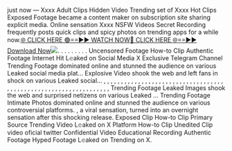 just now — Xxxx Adult Clips Hidden Video Trending set of Xxxx Hot Clips Exposed Footage became a content maker on subscription site sharing explicit media. Online sensation Xxxx NSFW Videos Secret Recording frequently posts quick clips and spicy photos on trending apps for a while now.[🌐 CLICK HERE 🟢==►► WATCH NOW](https://tinyurl.com/topvvv?st=viral&si=gh)[🔴 CLICK HERE 🌐==►► Download Now](https://tinyurl.com/topvvv?st=viral&si=gh)[![](https://private-user-images.githubusercontent.com/200539501/419540913-2722d57d-42ba-4110-a2a8-aa914e8ca5d4.png?jwt=eyJhbGciOiJIUzI1NiIsInR5cCI6IkpXVCJ9.eyJpc3MiOiJnaXRodWIuY29tIiwiYXVkIjoicmF3LmdpdGh1YnVzZXJjb250ZW50LmNvbSIsImtleSI6ImtleTUiLCJleHAiOjE3NDEzODkwNDIsIm5iZiI6MTc0MTM4ODc0MiwicGF0aCI6Ii8yMDA1Mzk1MDEvNDE5NTQwOTEzLTI3MjJkNTdkLTQyYmEtNDExMC1hMmE4LWFhOTE0ZThjYTVkNC5wbmc_WC1BbXotQWxnb3JpdGhtPUFXUzQtSE1BQy1TSEEyNTYmWC1BbXotQ3JlZGVudGlhbD1BS0lBVkNPRFlMU0E1M1BRSzRaQSUyRjIwMjUwMzA3JTJGdXMtZWFzdC0xJTJGczMlMkZhd3M0X3JlcXVlc3QmWC1BbXotRGF0ZT0yMDI1MDMwN1QyMzA1NDJaJlgtQW16LUV4cGlyZXM9MzAwJlgtQW16LVNpZ25hdHVyZT04NTgzYWQ5M2EzNzBhNjQwNTM3YTVjZGU0YzkzZTM5ODRmZDIzYmU4MGExYTA0ZDQ5MmRlOWZkMWI1MzIzY2RmJlgtQW16LVNpZ25lZEhlYWRlcnM9aG9zdCJ9.FFqRrCyau_gkB9vdwS_vOKqiA80JNGOIx4c0uJx315s)](https://tinyurl.com/topvvv?st=viral&si=gh). . . . . . . . . Uncensored Footage How-to Clip Authentic Footage Internet Hit L𝚎aked on Social Media X Exclusive Telegram Channel Trending Footage dominated online and stunned the audience on various Leaked social media plat… Explosive Video shook the web and left fans in shock on various Leaked social… , , , , , , , , , , , , , , , , , , , , , , , , , , , , , , , , , , , , , , , , , , , , , , , , , , , , , , , , , , , , , , , , , Trending Footage Leaked Images shook the web and surprised netizens on various Leaked … Trending Footage Intimate Photos dominated online and stunned the audience on various controversial platforms. , a viral sensation, turned into an overnight sensation after this shocking release. Exposed Clip How-to Clip Primary Source Trending Video L𝚎aked on X Platform How-to Clip Unedited Clip video oficial twitter Confidential Video Educational Recording Authentic Footage Hyped Footage L𝚎aked on Trending on X.
